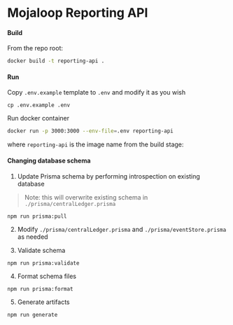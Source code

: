 # Mojaloop Reporting API

#### Build
From the repo root:
```sh
docker build -t reporting-api .
```

#### Run
Copy `.env.example` template to `.env` and modify it as you wish
```shell
cp .env.example .env
```
Run docker container
```sh
docker run -p 3000:3000 --env-file=.env reporting-api
```
where `reporting-api` is the image name from the build stage:

#### Changing database schema 
1. Update Prisma schema by performing introspection on existing database
> Note: this will overwrite existing schema in `./prisma/centralLedger.prisma`
```shell
npm run prisma:pull
```

2. Modify `./prisma/centralLedger.prisma` and `./prisma/eventStore.prisma` as needed


3. Validate schema
```shell
npm run prisma:validate
```

4. Format schema files
```shell
npm run prisma:format
```

5. Generate artifacts
```shell
npm run generate
```
